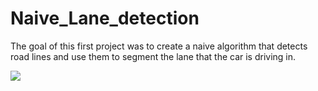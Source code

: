 # Naive_Lane_detection

The goal of this first project was to create a naive algorithm that detects road lines and use them to segment the lane that the car is driving in.

![](./out/image/solidYellowCurve.jpg)